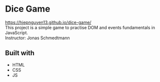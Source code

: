 # Dice Game

https://hiepnguyen13.github.io/dice-game/  
This project is a simple game to practise DOM and events fundamentals in JavaScript.  
Instructor: Jonas Schmedtmann

## Built with

- HTML
- CSS
- JS
